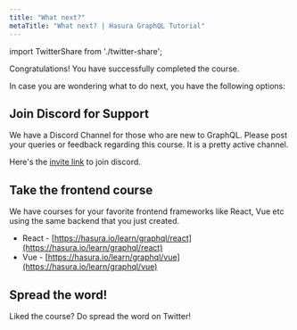 ```yaml
---
title: "What next?"
metaTitle: "What next? | Hasura GraphQL Tutorial"
---
```


import TwitterShare from './twitter-share';

Congratulations! You have successfully completed the course.

In case you are wondering what to do next, you have the following options:

## Join Discord for Support
We have a Discord Channel for those who are new to GraphQL. Please post your queries or feedback regarding this course. It is a pretty active channel.

Here's the [invite link](https://discordapp.com/invite/vBPpJkS) to join discord.

## Take the frontend course
We have courses for your favorite frontend frameworks like React, Vue etc using the same backend that you just created.

- React - [https://hasura.io/learn/graphql/react](https://hasura.io/learn/graphql/react)
- Vue - [https://hasura.io/learn/graphql/vue](https://hasura.io/learn/graphql/vue)

## Spread the word!
Liked the course? 
Do spread the word on Twitter! <TwitterShare />